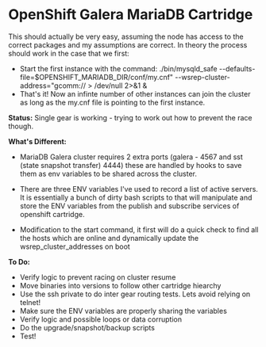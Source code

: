 # OpenShift Galera MariaDB Cartridge

This should actually be very easy, assuming the node has access to the correct packages and my assumptions are correct. In theory the process should work in the case that we first:

- Start the first instance with the command:
	./bin/mysqld_safe --defaults-file=$OPENSHIFT_MARIADB_DIR/conf/my.cnf" --wsrep-cluster-address="gcomm:// > /dev/null 2>&1 & 
- That's it! Now an infinte number of other instances can join the cluster as long as the my.cnf file is pointing to the first instance.

**Status:** Single gear is working - trying to work out how to prevent the race though.

**What's Different:**
- MariaDB Galera cluster requires 2 extra ports (galera - 4567 and sst (state snapshot transfer) 4444) these are handled by hooks to save them as env variables to be shared across the cluster.
- There are three ENV variables I've used to record a list of active servers. It is essentially a bunch of dirty bash scripts to that will manipulate and store the ENV variables from the publish and subscribe services of openshift cartridge.

- Modification to the start command, it first will do a quick check to find all the hosts which are online and dynamically update the wsrep_cluster_addresses on boot

**To Do:**
- Verify logic to prevent racing on cluster resume
- Move binaries into versions to follow other cartridge hiearchy
- Use the ssh private to do inter gear routing tests. Lets avoid relying on telnet!
- Make sure the ENV variables are properly sharing the variables
- Verify logic and possible loops or data corruption
- Do the upgrade/snapshot/backup scripts
- Test!
